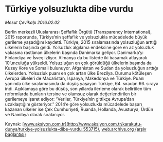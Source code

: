 # Türkiye yolsuzlukta dibe vurdu

*Mesut Çevikalp 2016.02.02*

<div class="pNewsDetailMainContent ctx_content" itemprop="articleBody">
 <p>
  Berlin merkezli Uluslararası Şeffaflık Örgütü (Transparency International), 2015 raporunda, Türkiye’nin şeffaflık ve yolsuzlukla mücadelede büyük gerileme yaşadığını kaydetti. Türkiye, 2015 sıralamasında yolsuzluğun arttığı ülkelerin başında geldi. Yolsuzluk algılama endeksine göre en az yolsuzluk vakasına rastlanan ülkelerin başında Danimarka geliyor. Danimarka’yı Finlandiya ve İsveç izliyor. Almanya da bu listede iki basamak atlayarak 10’unculuğa yükseldi. Yolsuzluğun en çok görüldüğü ülkelerin başında da Kuzey Kore ve Somali bulunuyor. Afganistan ve Sudan da yolsuzluğun arttığı ülkelerden. Yolsuzluk puanı en çok artan ülke Brezilya. Durumu kötüleşen Avrupa ülkeleri de Macaristan, İspanya, Makedonya ve Türkiye. Puanı yanında ülke sıralamasında da düşüş yaşayan Türkiye, 64. sıradan 66. sıraya indi. Açıklamaya göre bu düşüş, son yıllarda ilerleme olarak belirtilen tüm reformlarda bunların tersine ve olumsuz olarak değerlendirilen bir gerilemeye işaret ediyor: “Veriler, Türkiye’nin gittikçe Avrupa’dan uzaklaştığını gösteriyor.” 2014’e göre yolsuzlukla mücadelede başarı kazanan ülkeler ise Çek Cumhuriyeti, Ruanda, Hollanda, Avusturya, Ürdün ve Namibya olarak sıralanıyor.
 </p>
</div>


Kaynak: [www.aksiyon.com.tr](http://www.aksiyon.com.tr/karakutu-dunya/turkiye-yolsuzlukta-dibe-vurdu_553715), [web.archive.org (arşiv bağlantısı)](http://web.archive.org/web/20160202091312/http://www.aksiyon.com.tr/karakutu-dunya/turkiye-yolsuzlukta-dibe-vurdu_553715)

